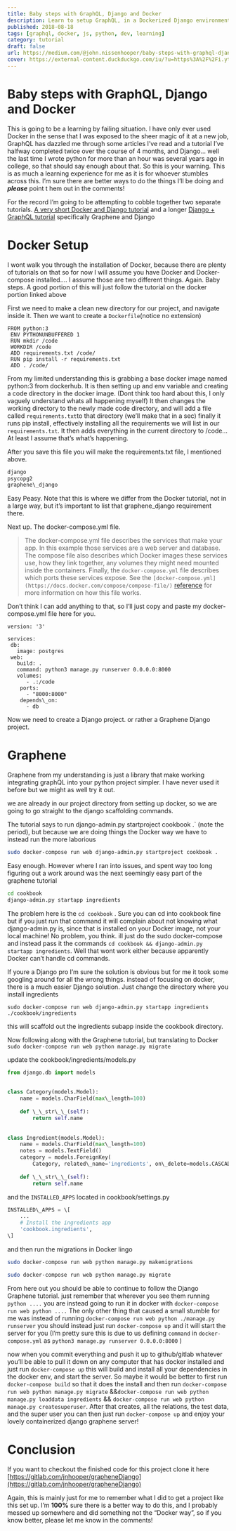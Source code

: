 ```yaml
---
title: Baby steps with GraphQL, Django and Docker
description: Learn to setup GraphQL, in a Dockerized Django environment with me.
published: 2018-08-18
tags: [graphql, docker, js, python, dev, learning]
category: tutorial
draft: false
url: https://medium.com/@john.nissenhooper/baby-steps-with-graphql-django-and-docker-b1319608c41
cover: https://external-content.duckduckgo.com/iu/?u=https%3A%2F%2Fi.ytimg.com%2Fvi%2FfUfk3eJF5uY%2Fmaxresdefault.jpg&f=1&nofb=1&ipt=f0cdcb1cb83c31633d2bba27d3a0ff91cc9de24526458187fb16996c9b814710&ipo=images
---
```


Baby steps with GraphQL, Django and Docker
==========================================

This is going to be a learning by failing situation. I have only ever used Docker in the sense that I was exposed to the sheer magic of it at a new job, GraphQL has dazzled me through some articles I’ve read and a tutorial I’ve halfway completed twice over the course of 4 months, and Django… well the last time I wrote python for more than an hour was several years ago in college, so that should say enough about that. So this is your warning. This is as much a learning experience for me as it is for whoever stumbles across this. I’m sure there are better ways to do the things I’ll be doing and **_please_** point t hem out in the comments!

For the record I’m going to be attempting to cobble together two separate tutorials. [A very short Docker and Django tutorial](https://docs.docker.com/compose/django/#create-a-django-project) and a longer [Django + GraphQL tutorial](http://docs.graphene-python.org/projects/django/en/latest/tutorial-plain/) specifically Graphene and Django

Docker Setup
============

I wont walk you through the installation of Docker, because there are plenty of tutorials on that so for now I will assume you have Docker and Docker-compose installed…. I assume those are two different things. Again. Baby steps. A good portion of this will just follow the tutorial on the docker portion linked above

First we need to make a clean new directory for our project, and navigate inside it. Then we want to create a `Dockerfile`(notice no extension)

```docker
FROM python:3  
 ENV PYTHONUNBUFFERED 1  
 RUN mkdir /code  
 WORKDIR /code  
 ADD requirements.txt /code/  
 RUN pip install -r requirements.txt  
 ADD . /code/
```

From my limited understanding this is grabbing a base docker image named python:3 from dockerhub. It is then setting up and env variable and creating a code directory in the docker image. (Dont think too hard about this, I only vaguely understand whats all happening myself) It then changes the working directory to the newly made code directory, and will add a file called `requirements.txt`to that directory (we’ll make that in a sec) finally it runs pip install, effectively installing all the requirements we will list in our `requirements.txt`. It then adds everything in the current directory to /code… At least I assume that’s what’s happening.

After you save this file you will make the requirements.txt file, I mentioned above.

```txt
django  
psycopg2  
graphene\_django
```

Easy Peasy. Note that this is where we differ from the Docker tutorial, not in a large way, but it’s important to list that graphene\_django requirement there.

Next up. The docker-compose.yml file.

> The docker-compose.yml file describes the services that make your app. In this example those services are a web server and database. The compose file also describes which Docker images these services use, how they link together, any volumes they might need mounted inside the containers. Finally, the `docker-compose.yml` file describes which ports these services expose. See the `[docker-compose.yml](https://docs.docker.com/compose/compose-file/)` [reference](https://docs.docker.com/compose/compose-file/) for more information on how this file works.

Don’t think I can add anything to that, so I’ll just copy and paste my docker-compose.yml file here for you.

```docker
version: '3'  
  
services:  
 db:  
   image: postgres  
 web:  
   build: .  
   command: python3 manage.py runserver 0.0.0.0:8000  
   volumes:  
      - .:/code  
    ports:  
      - "8000:8000"  
    depends\_on:  
      - db
```

Now we need to create a Django project. or rather a Graphene Django project.

Graphene
========

Graphene from my understanding is just a library that make working integrating graphQL into your python project simpler. I have never used it before but we might as well try it out.

we are already in our project directory from setting up docker, so we are going to go straight to the django scaffolding commands.

The tutorial says to run django-admin.py startproject cookbook .\` (note the period), but because we are doing things the Docker way we have to instead run the more laborious

```bash
sudo docker-compose run web django-admin.py startproject cookbook .
```

Easy enough. However where I ran into issues, and spent way too long figuring out a work around was the next seemingly easy part of the graphene tutorial

```bash
cd cookbook  
django-admin.py startapp ingredients
```

The problem here is the `cd cookbook` . Sure you can cd into cookbook fine but if you just run that command it will complain about not knowing what django-admin.py is, since that is installed on your Docker image, not your local machine! No problem, you think. ill just do the sudo docker-compose and instead pass it the commands `cd cookbook && django-admin.py startapp ingredients`. Well that wont work either because apparently Docker can’t handle cd commands.

If youre a Django pro I’m sure the solution is obvious but for me it took some googling around for all the wrong things. instead of focusing on docker, there is a much easier Django solution. Just change the directory where you install ingredients

```bas
sudo docker-compose run web django-admin.py startapp ingredients ./cookbook/ingredients
```

this will scaffold out the ingredients subapp inside the cookbook directory.

Now following along with the Graphene tutorial, but translating to Docker `sudo docker-compose run web python manage.py migrate`

update the cookbook/ingredients/models.py

```python
from django.db import models  
  
  
class Category(models.Model):  
    name = models.CharField(max\_length=100)  
  
    def \_\_str\_\_(self):  
        return self.name  
  
  
class Ingredient(models.Model):  
    name = models.CharField(max\_length=100)  
    notes = models.TextField()  
    category = models.ForeignKey(  
        Category, related\_name='ingredients', on\_delete=models.CASCADE)  
  
    def \_\_str\_\_(self):  
        return self.name
```

and the `INSTALLED_APPS` located in cookbook/settings.py

```python
INSTALLED\_APPS = \[  
    ...  
    # Install the ingredients app  
    'cookbook.ingredients',  
\]
```

and then run the migrations in Docker lingo

```bash
sudo docker-compose run web python manage.py makemigrations
```

```bash
sudo docker-compose run web python manage.py migrate
```

From here out you should be able to continue to follow the Django Graphene tutorial. just remember that wherever you see them running `python ....` you are instead going to run it in docker with `docker-compose run web python ....` The only other thing that caused a small stumble for me was instead of running `docker-compose run web python ./manage.py runserver` you should instead just run `docker-compose up` and it will start the server for you (I’m pretty sure this is due to us defining `command` in `docker-compose.yml` as `python3 manage.py runserver 0.0.0.0:8000` )

now when you commit everything and push it up to github/gitlab whatever you’ll be able to pull it down on any computer that has docker installed and just run `docker-compose up` this will build and install all your dependencies in the docker env, and start the server. So maybe it would be better to first run `docker-compose build` so that it does the install and then run `docker-compose run web python manage.py migrate` &&`docker-compose run web python manage.py loaddata ingredients` && `docker-compose run web python manage.py createsuperuser`. After that creates, all the relations, the test data, and the super user you can then just run `docker-compose up` and enjoy your lovely containerized django graphene server!

Conclusion
==========

If you want to checkout the finished code for this project clone it here [https://gitlab.com/jnhooper/grapheneDjango](https://gitlab.com/jnhooper/grapheneDjango)

Again, this is mainly just for me to remember what I did to get a project like this set up. I’m **100%** sure there is a better way to do this, and I probably messed up somewhere and did something not the “Docker way”, so if you know better, please let me know in the comments!
